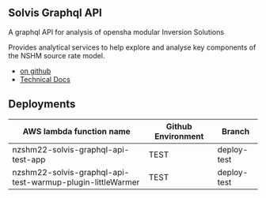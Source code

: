 ## Solvis Graphql API

A graphql API for analysis of opensha modular Inversion Solutions

Provides analytical services to help explore and analyse key components of the NSHM source rate model.

 - [on github](https://github.com/GNS-Science/solvis-graphql-api)
 - [Technical Docs]()

## Deployments

| AWS lambda function name                                    | Github Environment | Branch       |
| ----------------------------------------------------------- | ------------------ | ------------ | 
| nzshm22-solvis-graphql-api-test-app                         | TEST               | deploy-test  | 
| nzshm22-solvis-graphql-api-test-warmup-plugin-littleWarmer  | TEST               | deploy-test  | 

